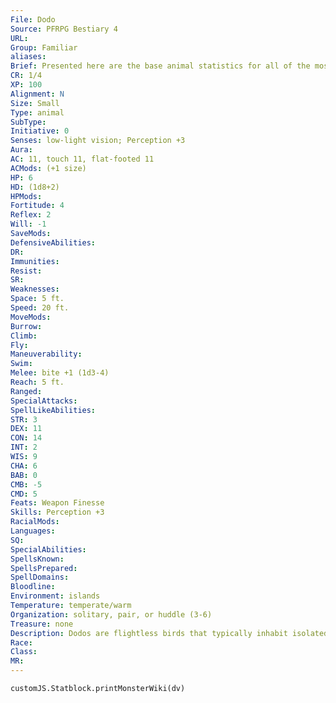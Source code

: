```yaml
---
File: Dodo
Source: PFRPG Bestiary 4
URL: 
Group: Familiar
aliases: 
Brief: Presented here are the base animal statistics for all of the most commonly used familiars-of course, these statistics can also be used for normal animals as well. Small animals like these use Dexterity to modify Climb and Swim checks.
CR: 1/4
XP: 100
Alignment: N
Size: Small
Type: animal
SubType: 
Initiative: 0
Senses: low-light vision; Perception +3
Aura: 
AC: 11, touch 11, flat-footed 11
ACMods: (+1 size)
HP: 6
HD: (1d8+2)
HPMods: 
Fortitude: 4
Reflex: 2
Will: -1
SaveMods: 
DefensiveAbilities: 
DR: 
Immunities: 
Resist: 
SR: 
Weaknesses: 
Space: 5 ft.
Speed: 20 ft.
MoveMods: 
Burrow: 
Climb: 
Fly: 
Maneuverability: 
Swim: 
Melee: bite +1 (1d3-4)
Reach: 5 ft.
Ranged: 
SpecialAttacks: 
SpellLikeAbilities: 
STR: 3
DEX: 11
CON: 14
INT: 2
WIS: 9
CHA: 6
BAB: 0
CMB: -5
CMD: 5
Feats: Weapon Finesse
Skills: Perception +3
RacialMods: 
Languages: 
SQ: 
SpecialAbilities: 
SpellsKnown: 
SpellsPrepared: 
SpellDomains: 
Bloodline: 
Environment: islands
Temperature: temperate/warm
Organization: solitary, pair, or huddle (3-6)
Treasure: none
Description: Dodos are flightless birds that typically inhabit isolated tropical islands devoid of predators. Their boldness leads them to bumble into situations where they're easy prey.
Race: 
Class: 
MR: 
---
```

```dataviewjs
customJS.Statblock.printMonsterWiki(dv)
```
